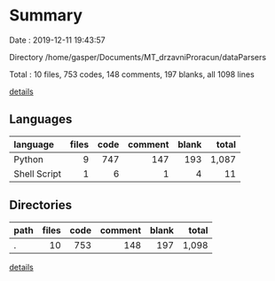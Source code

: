 # Summary

Date : 2019-12-11 19:43:57

Directory /home/gasper/Documents/MT_drzavniProracun/dataParsers

Total : 10 files,  753 codes, 148 comments, 197 blanks, all 1098 lines

[details](details.md)

## Languages
| language | files | code | comment | blank | total |
| :--- | ---: | ---: | ---: | ---: | ---: |
| Python | 9 | 747 | 147 | 193 | 1,087 |
| Shell Script | 1 | 6 | 1 | 4 | 11 |

## Directories
| path | files | code | comment | blank | total |
| :--- | ---: | ---: | ---: | ---: | ---: |
| . | 10 | 753 | 148 | 197 | 1,098 |

[details](details.md)